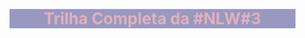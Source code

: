 &nbsp;

<h1 class="h1"> Trilha Completa da #NLW#3 </h1>

<style>
.h1 { color:#ffbababa;
background: #0066; text-align:center;}


</style>